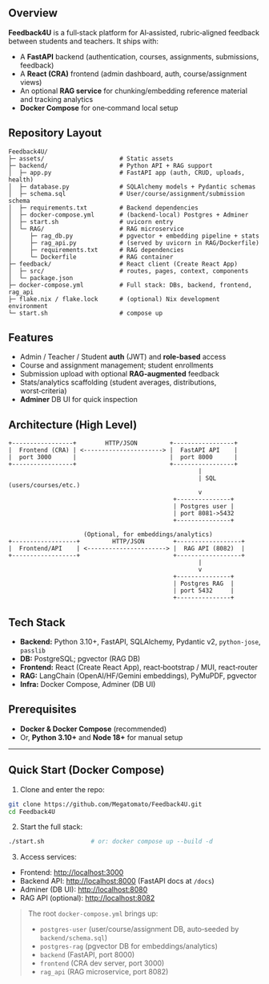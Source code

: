 ## Overview
**Feedback4U** is a full‑stack platform for AI‑assisted, rubric‑aligned feedback between students and teachers. It ships with:
- A **FastAPI** backend (authentication, courses, assignments, submissions, feedback)
- A **React (CRA)** frontend (admin dashboard, auth, course/assignment views)
- An optional **RAG service** for chunking/embedding reference material and tracking analytics
- **Docker Compose** for one‑command local setup

## Repository Layout
```
Feedback4U/
├─ assets/                     # Static assets
├─ backend/                    # Python API + RAG support
│  ├─ app.py                   # FastAPI app (auth, CRUD, uploads, health)
│  ├─ database.py              # SQLAlchemy models + Pydantic schemas
│  ├─ schema.sql               # User/course/assignment/submission schema
│  ├─ requirements.txt         # Backend dependencies
│  ├─ docker-compose.yml       # (backend-local) Postgres + Adminer
│  ├─ start.sh                 # uvicorn entry
│  └─ RAG/                     # RAG microservice
│     ├─ rag_db.py             # pgvector + embedding pipeline + stats
│     ├─ rag_api.py            # (served by uvicorn in RAG/Dockerfile)
│     ├─ requirements.txt      # RAG dependencies
│     └─ Dockerfile            # RAG container
├─ feedback/                   # React client (Create React App)
│  ├─ src/                     # routes, pages, context, components
│  └─ package.json
├─ docker-compose.yml          # Full stack: DBs, backend, frontend, rag_api
├─ flake.nix / flake.lock      # (optional) Nix development environment
└─ start.sh                    # compose up
```

## Features
- Admin / Teacher / Student **auth** (JWT) and **role‑based** access
- Course and assignment management; student enrollments
- Submission upload with optional **RAG‑augmented** feedback
- Stats/analytics scaffolding (student averages, distributions, worst‑criteria)
- **Adminer** DB UI for quick inspection

## Architecture (High Level)
```
+-----------------+        HTTP/JSON         +-----------------+
|  Frontend (CRA) | <----------------------> |  FastAPI API    |
|  port 3000      |                          |  port 8000      |
+-----------------+                          +-----------------+
                                                     |
                                                     | SQL (users/courses/etc.)
                                                     v
                                              +---------------+
                                              | Postgres user |
                                              | port 8081->5432
                                              +---------------+

                     (Optional, for embeddings/analytics)
+------------------+         HTTP/JSON        +------------------+
|  Frontend/API    | <----------------------> |  RAG API (8082)  |
+------------------+                          +------------------+
                                                     |
                                                     v
                                              +---------------+
                                              | Postgres RAG  |
                                              | port 5432     |
                                              +---------------+
```

## Tech Stack
- **Backend:** Python 3.10+, FastAPI, SQLAlchemy, Pydantic v2, `python-jose`, `passlib`
- **DB:** PostgreSQL; pgvector (RAG DB)
- **Frontend:** React (Create React App), react‑bootstrap / MUI, react‑router
- **RAG:** LangChain (OpenAI/HF/Gemini embeddings), PyMuPDF, pgvector
- **Infra:** Docker Compose, Adminer (DB UI)

## Prerequisites
- **Docker & Docker Compose** (recommended)
- Or, **Python 3.10+** and **Node 18+** for manual setup

---

## Quick Start (Docker Compose)

1) Clone and enter the repo:
```bash
git clone https://github.com/Megatomato/Feedback4U.git
cd Feedback4U
```

2) Start the full stack:
```bash
./start.sh             # or: docker compose up --build -d
```

3) Access services:
- Frontend: <http://localhost:3000>
- Backend API: <http://localhost:8000> (FastAPI docs at `/docs`)
- Adminer (DB UI): <http://localhost:8080>
- RAG API (optional): <http://localhost:8082>

> The root `docker-compose.yml` brings up:
> - `postgres-user` (user/course/assignment DB, auto‑seeded by `backend/schema.sql`)
> - `postgres-rag` (pgvector DB for embeddings/analytics)
> - `backend` (FastAPI, port 8000)
> - `frontend` (CRA dev server, port 3000)
> - `rag_api` (RAG microservice, port 8082)

